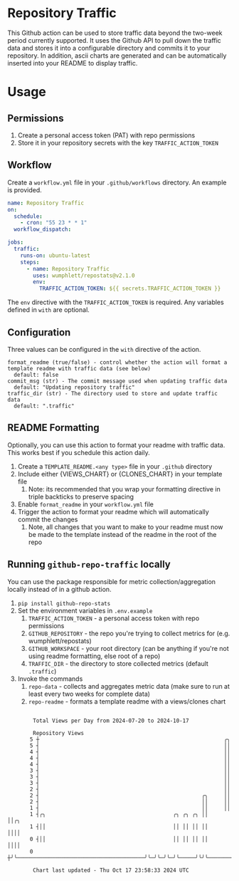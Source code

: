 # Repository Traffic

This Github action can be used to store traffic data beyond the two-week period currently supported.
It uses the Github API to pull down the traffic data and stores it into a configurable directory and commits it to your 
repository. In addition, ascii charts are generated and can be automatically inserted into your README to display traffic.

# Usage
## Permissions
1. Create a personal access token (PAT) with repo permissions
2. Store it in your repository secrets with the key `TRAFFIC_ACTION_TOKEN`

## Workflow
Create a `workflow.yml` file in your `.github/workflows` directory. An example is provided.

```yaml
name: Repository Traffic
on:
  schedule:
    - cron: "55 23 * * 1"
  workflow_dispatch:

jobs:
  traffic:
    runs-on: ubuntu-latest
    steps:
      - name: Repository Traffic
        uses: wumphlett/repostats@v2.1.0
        env:
          TRAFFIC_ACTION_TOKEN: ${{ secrets.TRAFFIC_ACTION_TOKEN }}
```
The `env` directive with the `TRAFFIC_ACTION_TOKEN` is required. Any variables defined in `with` are optional.

## Configuration
Three values can be configured in the `with` directive of the action.
```
format_readme (true/false) - control whether the action will format a template readme with traffic data (see below)
  default: false
commit_msg (str) - The commit message used when updating traffic data
  default: "Updating repository traffic"
traffic_dir (str) - The directory used to store and update traffic data
  default: ".traffic"
```

## README Formatting
Optionally, you can use this action to format your readme with traffic data. This works best if you schedule this action
daily.

1. Create a `TEMPLATE_README.<any type>` file in your `.github` directory
2. Include either {VIEWS_CHART} or {CLONES_CHART} in your template file
   1. Note: its recommended that you wrap your formatting directive in triple backticks to preserve spacing
3. Enable `format_readme` in your `workflow.yml` file
4. Trigger the action to format your readme which will automatically commit the changes
   1. Note, all changes that you want to make to your readme must now be made to the template instead of the readme in the root of the repo

## Running `github-repo-traffic` locally
You can use the package responsible for metric collection/aggregation locally instead of in a github action.

1. `pip install github-repo-stats`
2. Set the environment variables in `.env.example`
   1. `TRAFFIC_ACTION_TOKEN` - a personal access token with repo permissions
   2. `GITHUB_REPOSITORY` - the repo you're trying to collect metrics for (e.g. wumphlett/repostats)
   3. `GITHUB_WORKSPACE` - your root directory (can be anything if you're not using readme formatting, else root of a repo)
   4. `TRAFFIC_DIR` - the directory to store collected metrics (default `.traffic`)
3. Invoke the commands
   1. `repo-data` - collects and aggregates metric data (make sure to run at least every two weeks for complete data)
   2. `repo-readme` - formats a template readme with a views/clones chart

```

        Total Views per Day from 2024-07-20 to 2024-10-17

        Repository Views
       5 ┼                                                          ╭╮
       5 ┤                                                          ││
       4 ┤                                                          ││
       4 ┤                                                          ││
       4 ┤                                                          ││
       3 ┤                                                          ││
       3 ┤                                                          ││
       3 ┤                                                          ││
       2 ┤                                                          ││
       2 ┤                                                   ╭╮     ││
       2 ┤                                                   ││     ││
       1 ┤                                                   ││     ││
       1 ┤╭╮                                        ╭╮ ╭╮ ╭╮ ││     ││╭╮
       1 ┤││                                        ││ ││ ││ ││     ││││
       0 ┤││                                        ││ ││ ││ ││     ││││
       0 ┼╯╰────────────────────────────────────────╯╰─╯╰─╯╰─╯╰─────╯╰╯╰───────────────────────────

        Chart last updated - Thu Oct 17 23:58:33 2024 UTC
        
```
